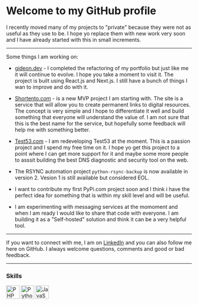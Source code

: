 # Welcome to my GitHub profile

I recently moved many of my projects to "private" because they were not as useful as they use to be. I hope yo replace them with new work very soon and I have already started with this in small increments.

---

Some things I am working on:

- [gideon.dev](https://gideon.dev) - I completed the refactoring of my portfolio but just like me it will continue to evolve. I hope you take a moment to visit it. The project is built using React.js and Next.js. I still have a bunch of things I wan to improve and do with it.

- [Shortento.com](https://shortento.com) - is a new MVP project I am starting with. The site is a service that will allow you to create permanent links to digital resources. The concept is very simple and I hope to differentiate it well and build something that everyone will understand the value of. I am not sure that this is the best name for the service, but hopefully some feedback will help me with something better.

- [Test53.com](https://test53.com) - I am redeveloping Test53 at the moment. This is a passion project and I spend my free time on it. I hope yo get this project to a point where I can get more support for it and maybe some more people to asssit building the best DNS diagnostic and security tool on the web.

- The RSYNC automation project `python-rsync-backup` is now available in version 2. Vesion 1 is still available but considered EOL.

- I want to contribute my first PyPi.com project soon and I think i have the perfect idea for something that is within my skill level and will be useful.

- I am experimenting with messaging services at the momoment and when I am ready I would like to share that code with everyone. I am building it as a "Self-hosted" solution and think it can be a very helpful tool.

---

If you want to connect with me, I am on [LinkedIn](https://linkedin.mortolio.com) and you can also follow me here on GitHub. I always welcome questions, comments and good or bad feedback.

___

### Skills

<p align="left">
<a href="https://www.php.net/" target="_blank" rel="noreferrer"><img src="https://raw.githubusercontent.com/danielcranney/readme-generator/main/public/icons/skills/php-colored.svg" width="36" height="36" alt="PHP" /></a>
<a href="https://www.python.org/" target="_blank" rel="noreferrer"><img src="https://raw.githubusercontent.com/danielcranney/readme-generator/main/public/icons/skills/python-colored.svg" width="36" height="36" alt="Python" /></a>
<a href="https://developer.mozilla.org/en-US/docs/Web/JavaScript" target="_blank" rel="noreferrer"><img src="https://raw.githubusercontent.com/danielcranney/readme-generator/main/public/icons/skills/javascript-colored.svg" width="36" height="36" alt="JavaScript" /></a>
</p>
